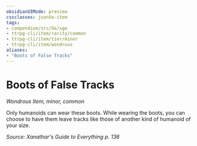 ```yaml
---
obsidianUIMode: preview
cssclasses: json5e-item
tags:
- compendium/src/5e/xge
- ttrpg-cli/item/rarity/common
- ttrpg-cli/item/tier/minor
- ttrpg-cli/item/wondrous
aliases: 
- "Boots of False Tracks"
---
```

# Boots of False Tracks
*Wondrous Item, minor, common*  


Only humanoids can wear these boots. While wearing the boots, you can choose to have them leave tracks like those of another kind of humanoid of your size.

*Source: Xanathar's Guide to Everything p. 136*